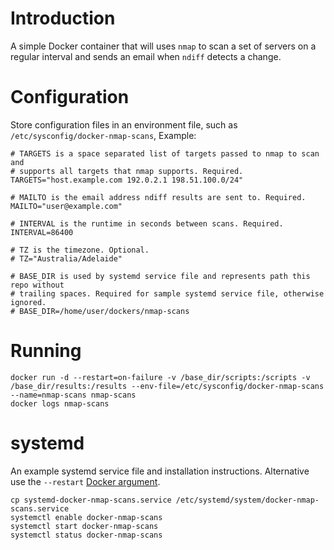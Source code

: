 # Introduction

A simple Docker container that will uses `nmap` to scan a set of servers on a
regular interval and sends an email when `ndiff` detects a change.

# Configuration

Store configuration files in an environment file, such as `/etc/sysconfig/docker-nmap-scans`, Example:

```
# TARGETS is a space separated list of targets passed to nmap to scan and
# supports all targets that nmap supports. Required.
TARGETS="host.example.com 192.0.2.1 198.51.100.0/24"

# MAILTO is the email address ndiff results are sent to. Required.
MAILTO="user@example.com"

# INTERVAL is the runtime in seconds between scans. Required.
INTERVAL=86400

# TZ is the timezone. Optional.
# TZ="Australia/Adelaide"

# BASE_DIR is used by systemd service file and represents path this repo without
# trailing spaces. Required for sample systemd service file, otherwise ignored.
# BASE_DIR=/home/user/dockers/nmap-scans
```

# Running

```
docker run -d --restart=on-failure -v /base_dir/scripts:/scripts -v /base_dir/results:/results --env-file=/etc/sysconfig/docker-nmap-scans --name=nmap-scans nmap-scans
docker logs nmap-scans
```

# systemd

An example systemd service file and installation instructions. Alternative use the `--restart` [Docker argument](https://docs.docker.com/reference/run/#restart-policies-restart).

```
cp systemd-docker-nmap-scans.service /etc/systemd/system/docker-nmap-scans.service
systemctl enable docker-nmap-scans
systemctl start docker-nmap-scans
systemctl status docker-nmap-scans
```
